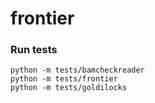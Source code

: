 frontier
========

### Run tests
    python -m tests/bamcheckreader
    python -m tests/frontier
    python -m tests/goldilocks
